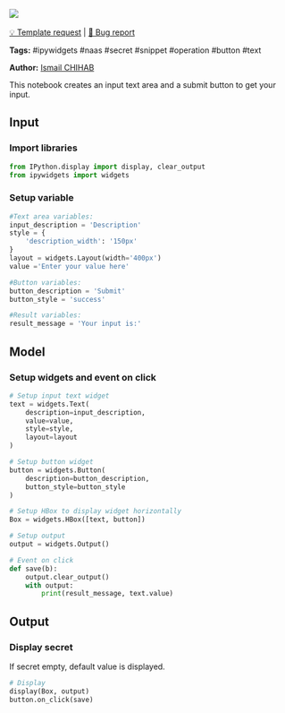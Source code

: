 <a href="https://app.naas.ai/user-redirect/naas/downloader?url=https://raw.githubusercontent.com/jupyter-naas/awesome-notebooks/master/IPyWidgets/IPyWidgets_Create_input_text_and_submit_button.ipynb" target="_parent"><img src="https://naasai-public.s3.eu-west-3.amazonaws.com/open_in_naas.svg"/></a><br><br><a href="https://github.com/jupyter-naas/awesome-notebooks/issues/new?assignees=&labels=&template=template-request.md&title=Tool+-+Action+of+the+notebook+">💡 Template request</a> | <a href="https://github.com/jupyter-naas/awesome-notebooks/issues/new?assignees=&labels=bug&template=bug_report.md&title=IPyWidgets+-+Create+input+text+and+submit+button:+Error+short+description">🚨 Bug report</a>

**Tags:** #ipywidgets #naas #secret #snippet #operation #button #text

**Author:** [Ismail CHIHAB](https://www.linkedin.com/in/ismail-chihab-4b0a04202/)

This notebook creates an input text area and a submit button to get your input.

## Input

### Import libraries


```python
from IPython.display import display, clear_output
from ipywidgets import widgets
```

### Setup variable


```python
#Text area variables:
input_description = 'Description' 
style = {
    'description_width': '150px'
}
layout = widgets.Layout(width='400px')
value ='Enter your value here'

#Button variables:
button_description = 'Submit'
button_style = 'success'

#Result variables:
result_message = 'Your input is:'
```

## Model

### Setup widgets and event on click


```python
# Setup input text widget
text = widgets.Text(
    description=input_description,
    value=value,
    style=style,
    layout=layout
)

# Setup button widget
button = widgets.Button(
    description=button_description,
    button_style=button_style
)

# Setup HBox to display widget horizontally
Box = widgets.HBox([text, button])

# Setup output
output = widgets.Output()

# Event on click
def save(b):
    output.clear_output()
    with output:
        print(result_message, text.value)
```

## Output

### Display secret
If secret empty, default value is displayed.


```python
# Display
display(Box, output)
button.on_click(save)
```
